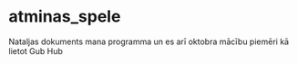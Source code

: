 # atminas_spele
Nataljas dokuments
mana programma
un es arī
oktobra mācību piemēri
kā lietot Gub Hub
